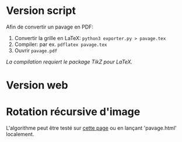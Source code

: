 # Version script

Afin de convertir un pavage en PDF:

1. Convertir la grille en LaTeX: `python3 exporter.py > pavage.tex`
2. Compiler: par ex.             `pdflatex pavage.tex`
3. Ouvrir `pavage.pdf`

_La compilation requiert le package TikZ pour LaTeX._

# Version web

# Rotation récursive d'image

L'algorithme peut être testé sur [cette page](http://info.usherbrooke.ca/mblondin/cours/ift436_a21/rotation/) ou en lançant 'pavage.html' localement.
